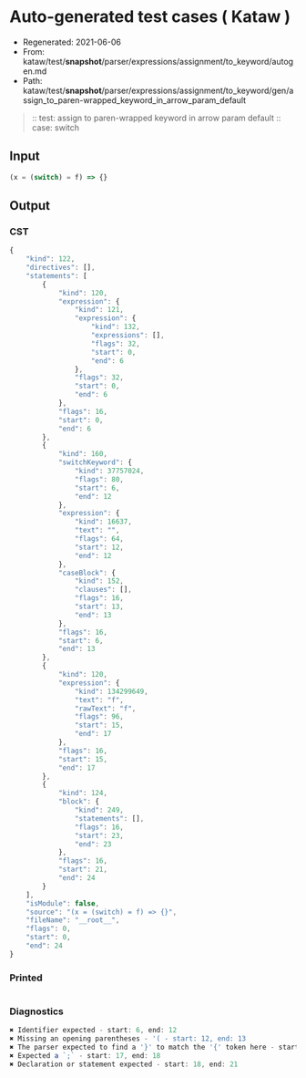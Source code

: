 # Auto-generated test cases ( Kataw )
- Regenerated: 2021-06-06
- From: kataw/test/__snapshot__/parser/expressions/assignment/to_keyword/autogen.md
- Path: kataw/test/__snapshot__/parser/expressions/assignment/to_keyword/gen/assign_to_paren-wrapped_keyword_in_arrow_param_default
> :: test: assign to paren-wrapped keyword in arrow param default
> :: case: switch
## Input

`````js
(x = (switch) = f) => {}
`````
## Output

### CST

```javascript
{
    "kind": 122,
    "directives": [],
    "statements": [
        {
            "kind": 120,
            "expression": {
                "kind": 121,
                "expression": {
                    "kind": 132,
                    "expressions": [],
                    "flags": 32,
                    "start": 0,
                    "end": 6
                },
                "flags": 32,
                "start": 0,
                "end": 6
            },
            "flags": 16,
            "start": 0,
            "end": 6
        },
        {
            "kind": 160,
            "switchKeyword": {
                "kind": 37757024,
                "flags": 80,
                "start": 6,
                "end": 12
            },
            "expression": {
                "kind": 16637,
                "text": "",
                "flags": 64,
                "start": 12,
                "end": 12
            },
            "caseBlock": {
                "kind": 152,
                "clauses": [],
                "flags": 16,
                "start": 13,
                "end": 13
            },
            "flags": 16,
            "start": 6,
            "end": 13
        },
        {
            "kind": 120,
            "expression": {
                "kind": 134299649,
                "text": "f",
                "rawText": "f",
                "flags": 96,
                "start": 15,
                "end": 17
            },
            "flags": 16,
            "start": 15,
            "end": 17
        },
        {
            "kind": 124,
            "block": {
                "kind": 249,
                "statements": [],
                "flags": 16,
                "start": 23,
                "end": 23
            },
            "flags": 16,
            "start": 21,
            "end": 24
        }
    ],
    "isModule": false,
    "source": "(x = (switch) = f) => {}",
    "fileName": "__root__",
    "flags": 0,
    "start": 0,
    "end": 24
}
```

### Printed

```javascript

```

### Diagnostics

```javascript
✖ Identifier expected - start: 6, end: 12
✖ Missing an opening parentheses - '( - start: 12, end: 13
✖ The parser expected to find a '}' to match the '{' token here - start: 13, end: 15
✖ Expected a `;` - start: 17, end: 18
✖ Declaration or statement expected - start: 18, end: 21

```

